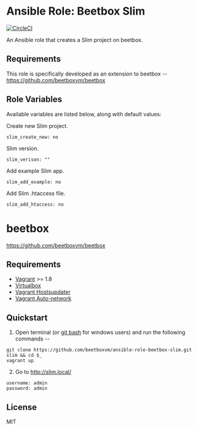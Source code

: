 # Ansible Role: Beetbox Slim

[![CircleCI](https://circleci.com/gh/beetboxvm/ansible-role-beetbox-slim.svg?style=svg)](https://circleci.com/gh/beetboxvm/ansible-role-beetbox-slim)

An Ansible role that creates a Slim project on beetbox.

## Requirements

This role is specifically developed as an extension to beetbox -- https://github.com/beetboxvm/beetbox

## Role Variables

Available variables are listed below, along with default values:

Create new Slim project.

    slim_create_new: no
    
Slim version.    
    
    slim_verison: ""
    
Add example Slim app.    
    
    slim_add_example: no
    
Add Slim .htaccess file.
    
    slim_add_htaccess: no


# beetbox

https://github.com/beetboxvm/beetbox

## Requirements

* [Vagrant](https://www.vagrantup.com/) >= 1.8
* [Virtualbox](https://www.virtualbox.org/)
* [Vagrant Hostsupdater](https://github.com/cogitatio/vagrant-hostsupdater)
* [Vagrant Auto-network](https://github.com/oscar-stack/vagrant-auto_network)

## Quickstart

  1. Open terminal (or [git bash](https://msysgit.github.io/) for windows users) and run the following commands --

  ```
  git clone https://github.com/beetboxvm/ansible-role-beetbox-slim.git slim && cd $_
  vagrant up
  ```

  2. Go to http://slim.local/

  ```
  username: admin
  password: admin
  ```

## License

MIT
